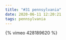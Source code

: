```yaml
---
title: "#31 pennsylvania"
date: 2020-06-11 12:20:21
tags: pennsylvania
---
```


{% vimeo 428189620 %}
